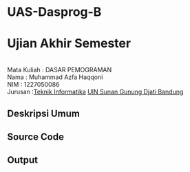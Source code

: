 # UAS-Dasprog-B

# Ujian Akhir Semester 
<br>Mata Kuliah 	: DASAR PEMOGRAMAN
<br> Nama		: Muhammad Azfa Haqqoni
<br>NIM		:	1227050086
<br>Jurusan		:[Teknik Informatika](http://if.uinsgd.ac.id/) [UIN Sunan Gunung Djati Bandung](https://uinsgd.ac.id/) 

## Deskripsi Umum

## Source Code

## Output
